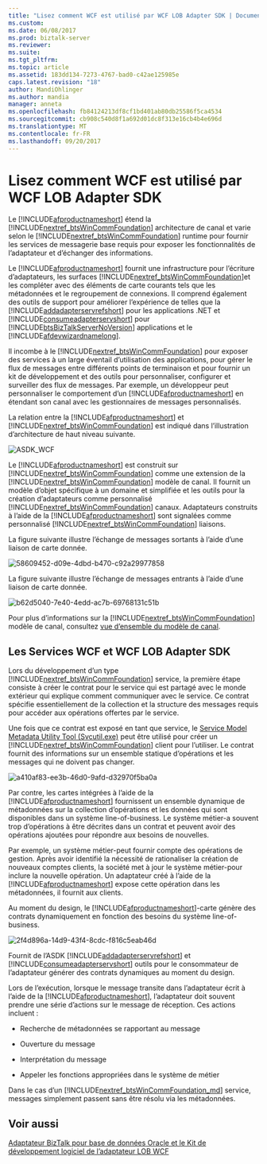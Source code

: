 ```yaml
---
title: "Lisez comment WCF est utilisé par WCF LOB Adapter SDK | Documents Microsoft"
ms.custom: 
ms.date: 06/08/2017
ms.prod: biztalk-server
ms.reviewer: 
ms.suite: 
ms.tgt_pltfrm: 
ms.topic: article
ms.assetid: 183dd134-7273-4767-bad0-c42ae125985e
caps.latest.revision: "18"
author: MandiOhlinger
ms.author: mandia
manager: anneta
ms.openlocfilehash: fb84124213df8cf1bd401ab80db25586f5ca4534
ms.sourcegitcommit: cb908c540d8f1a692d01dc8f313e16cb4b4e696d
ms.translationtype: MT
ms.contentlocale: fr-FR
ms.lasthandoff: 09/20/2017
---
```

# <a name="read-how-wcf-is-used-by-the-wcf-lob-adapter-sdk"></a>Lisez comment WCF est utilisé par WCF LOB Adapter SDK
Le [!INCLUDE[afproductnameshort](../../includes/afproductnameshort-md.md)] étend la [!INCLUDE[nextref_btsWinCommFoundation](../../includes/nextref-btswincommfoundation-md.md)] architecture de canal et varie selon le [!INCLUDE[nextref_btsWinCommFoundation](../../includes/nextref-btswincommfoundation-md.md)] runtime pour fournir les services de messagerie base requis pour exposer les fonctionnalités de l’adaptateur et d’échanger des informations. 
  
 Le [!INCLUDE[afproductnameshort](../../includes/afproductnameshort-md.md)] fournit une infrastructure pour l’écriture d’adaptateurs, les surfaces [!INCLUDE[nextref_btsWinCommFoundation](../../includes/nextref-btswincommfoundation-md.md)]et les compléter avec des éléments de carte courants tels que les métadonnées et le regroupement de connexions. Il comprend également des outils de support pour améliorer l’expérience de telles que la [!INCLUDE[addadapterservrefshort](../../includes/addadapterservrefshort-md.md)] pour les applications .NET et [!INCLUDE[consumeadapterservshort](../../includes/consumeadapterservshort-md.md)] pour [!INCLUDE[btsBizTalkServerNoVersion](../../includes/btsbiztalkservernoversion-md.md)] applications et le [!INCLUDE[afdevwizardnamelong](../../includes/afdevwizardnamelong-md.md)].  
  
 Il incombe à le [!INCLUDE[nextref_btsWinCommFoundation](../../includes/nextref-btswincommfoundation-md.md)] pour exposer des services à un large éventail d’utilisation des applications, pour gérer le flux de messages entre différents points de terminaison et pour fournir un kit de développement et des outils pour personnaliser, configurer et surveiller des flux de messages. Par exemple, un développeur peut personnaliser le comportement d’un [!INCLUDE[afproductnameshort](../../includes/afproductnameshort-md.md)] en étendant son canal avec les gestionnaires de messages personnalisés.  
  
 La relation entre la [!INCLUDE[afproductnameshort](../../includes/afproductnameshort-md.md)] et [!INCLUDE[nextref_btsWinCommFoundation](../../includes/nextref-btswincommfoundation-md.md)] est indiqué dans l’illustration d’architecture de haut niveau suivante.  
  
 ![](../../adapters-and-accelerators/wcf-lob-adapter-sdk/media/asdk-wcf.gif "ASDK_WCF")  
  
 Le [!INCLUDE[afproductnameshort](../../includes/afproductnameshort-md.md)] est construit sur [!INCLUDE[nextref_btsWinCommFoundation](../../includes/nextref-btswincommfoundation-md.md)] comme une extension de la [!INCLUDE[nextref_btsWinCommFoundation](../../includes/nextref-btswincommfoundation-md.md)] modèle de canal. Il fournit un modèle d’objet spécifique à un domaine et simplifiée et les outils pour la création d’adaptateurs comme personnalisé [!INCLUDE[nextref_btsWinCommFoundation](../../includes/nextref-btswincommfoundation-md.md)] canaux. Adaptateurs construits à l’aide de la [!INCLUDE[afproductnameshort](../../includes/afproductnameshort-md.md)] sont signalées comme personnalisé [!INCLUDE[nextref_btsWinCommFoundation](../../includes/nextref-btswincommfoundation-md.md)] liaisons.  
  
 La figure suivante illustre l’échange de messages sortants à l’aide d’une liaison de carte donnée.  
  
 ![](../../adapters-and-accelerators/wcf-lob-adapter-sdk/media/58609452-d09e-4dbd-b470-c92a29977858.gif "58609452-d09e-4dbd-b470-c92a29977858")  
  
 La figure suivante illustre l’échange de messages entrants à l’aide d’une liaison de carte donnée.  
  
 ![](../../adapters-and-accelerators/wcf-lob-adapter-sdk/media/b62d5040-7e40-4edd-ac7b-69768131c51b.gif "b62d5040-7e40-4edd-ac7b-69768131c51b")  
  
 Pour plus d’informations sur la [!INCLUDE[nextref_btsWinCommFoundation](../../includes/nextref-btswincommfoundation-md.md)] modèle de canal, consultez [vue d’ensemble du modèle de canal](https://msdn.microsoft.com/library/ms729840.aspx).  
  
## <a name="wcf-services-and-the-wcf-lob-adapter-sdk"></a>Les Services WCF et WCF LOB Adapter SDK  
 Lors du développement d’un type [!INCLUDE[nextref_btsWinCommFoundation](../../includes/nextref-btswincommfoundation-md.md)] service, la première étape consiste à créer le contrat pour le service qui est partagé avec le monde extérieur qui explique comment communiquer avec le service. Ce contrat spécifie essentiellement de la collection et la structure des messages requis pour accéder aux opérations offertes par le service.  
  
 Une fois que ce contrat est exposé en tant que service, le [Service Model Metadata Utility Tool (Svcutil.exe)](https://msdn.microsoft.com/library/aa347733.aspx) peut être utilisé pour créer un [!INCLUDE[nextref_btsWinCommFoundation](../../includes/nextref-btswincommfoundation-md.md)] client pour l’utiliser. Le contrat fournit des informations sur un ensemble statique d’opérations et les messages qui ne doivent pas changer. 
  
 ![](../../adapters-and-accelerators/wcf-lob-adapter-sdk/media/a410af83-ee3b-46d0-9afd-d32970f5ba0a.gif "a410af83-ee3b-46d0-9afd-d32970f5ba0a")  
  
 Par contre, les cartes intégrées à l’aide de la [!INCLUDE[afproductnameshort](../../includes/afproductnameshort-md.md)] fournissent un ensemble dynamique de métadonnées sur la collection d’opérations et les données qui sont disponibles dans un système line-of-business. Le système métier-a souvent trop d’opérations à être décrites dans un contrat et peuvent avoir des opérations ajoutées pour répondre aux besoins de nouvelles.  
  
 Par exemple, un système métier-peut fournir compte des opérations de gestion. Après avoir identifié la nécessité de rationaliser la création de nouveaux comptes clients, la société met à jour le système métier-pour inclure la nouvelle opération. Un adaptateur créé à l’aide de la [!INCLUDE[afproductnameshort](../../includes/afproductnameshort-md.md)] expose cette opération dans les métadonnées, il fournit aux clients.  
  
 Au moment du design, le [!INCLUDE[afproductnameshort](../../includes/afproductnameshort-md.md)]-carte génère des contrats dynamiquement en fonction des besoins du système line-of-business.  
  
 ![](../../adapters-and-accelerators/wcf-lob-adapter-sdk/media/2f4d896a-14d9-43f4-8cdc-f816c5eab46d.gif "2f4d896a-14d9-43f4-8cdc-f816c5eab46d")  
  
 Fournit de l’ASDK [!INCLUDE[addadapterservrefshort](../../includes/addadapterservrefshort-md.md)] et [!INCLUDE[consumeadapterservshort](../../includes/consumeadapterservshort-md.md)] outils pour le consommateur de l’adaptateur générer des contrats dynamiques au moment du design.  
  
 Lors de l’exécution, lorsque le message transite dans l’adaptateur écrit à l’aide de la [!INCLUDE[afproductnameshort](../../includes/afproductnameshort-md.md)], l’adaptateur doit souvent prendre une série d’actions sur le message de réception. Ces actions incluent :  
  
-   Recherche de métadonnées se rapportant au message  
  
-   Ouverture du message  
  
-   Interprétation du message  
  
-   Appeler les fonctions appropriées dans le système de métier  
  
 Dans le cas d’un [!INCLUDE[nextref_btsWinCommFoundation_md](../../includes/nextref-btswincommfoundation-md.md)] service, messages simplement passent sans être résolu via les métadonnées.  
  
## <a name="see-also"></a>Voir aussi  
 [Adaptateur BizTalk pour base de données Oracle et le Kit de développement logiciel de l’adaptateur LOB WCF](../adapter-oracle-database/architecture-overview-of-the-biztalk-adapter-for-oracle-database.md)
